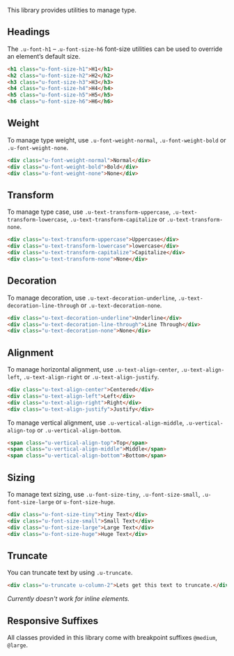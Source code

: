 <p class="u-text-emphasize">This library provides utilities to manage type.</p>

## Headings

The `.u-font-h1` – .`u-font-size-h6` font-size utilities can be used to override an element’s default size.

```html
<h1 class="u-font-size-h1">H1</h1>
<h2 class="u-font-size-h2">H2</h2>
<h3 class="u-font-size-h3">H3</h3>
<h4 class="u-font-size-h4">H4</h4>
<h5 class="u-font-size-h5">H5</h5>
<h6 class="u-font-size-h6">H6</h6>
```

## Weight

To manage type weight, use `.u-font-weight-normal`, `.u-font-weight-bold` or `.u-font-weight-none`.

```html
<div class="u-font-weight-normal">Normal</div>
<div class="u-font-weight-bold">Bold</div>
<div class="u-font-weight-none">None</div>
```

## Transform

To manage type case, use `.u-text-transform-uppercase`, `.u-text-transform-lowercase`, `.u-text-transform-capitalize` or `.u-text-transform-none`.

```html
<div class="u-text-transform-uppercase">Uppercase</div>  
<div class="u-text-transform-lowercase">lowercase</div>
<div class="u-text-transform-capitalize">Capitalize</div>
<div class="u-text-transform-none">None</div>
```

## Decoration

To manage decoration, use `.u-text-decoration-underline`, `.u-text-decoration-line-through` or `.u-text-decoration-none`.

```html
<div class="u-text-decoration-underline">Underline</div>
<div class="u-text-decoration-line-through">Line Through</div>
<div class="u-text-decoration-none">None</div>
```

## Alignment

To manage horizontal alignment, use `.u-text-align-center`, `.u-text-align-left`, `.u-text-align-right` or `.u-text-align-justify`.

```html
<div class="u-text-align-center">Centered</div>
<div class="u-text-align-left">Left</div>
<div class="u-text-align-right">Right</div>
<div class="u-text-align-justify">Justify</div>
```

To manage vertical alignment, use `.u-vertical-align-middle`, `.u-vertical-align-top` or `.u-vertical-align-bottom`.

```html
<span class="u-vertical-align-top">Top</span>
<span class="u-vertical-align-middle">Middle</span>
<span class="u-vertical-align-bottom">Bottom</span>
```

## Sizing

To manage text sizing, use `.u-font-size-tiny`, `.u-font-size-small`, `.u-font-size-large` or `u-font-size-huge`.

```html
<div class="u-font-size-tiny">tiny Text</div>  
<div class="u-font-size-small">Small Text</div>  
<div class="u-font-size-large">Large Text</div>  
<div class="u-font-size-huge">Huge Text</div>  
```

## Truncate

You can truncate text by using `.u-truncate`.

```html
<div class="u-truncate u-column-2">Lets get this text to truncate.</div>
```

*Currently doesn't work for inline elements.*


## Responsive Suffixes

All classes provided in this library come with breakpoint suffixes `@medium`, `@large`.
